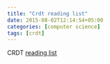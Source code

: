 ```yaml
---
title: "Crdt reading list"
date: 2015-08-02T12:14:54+05:00
categories: [computer science]
tags: [crdt]
---
```

CRDT [reading list](http://christophermeiklejohn.com/crdt/2014/07/22/readings-in-crdts.html)
